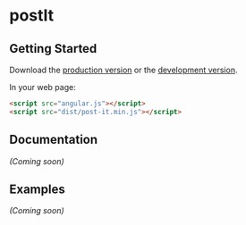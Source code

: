 # postIt



## Getting Started

Download the [production version][min] or the [development version][max].

[min]: https://raw.github.com/rogerz/jquery-post-it/master/dist/angular-post-it.min.js
[max]: https://raw.github.com/rogerz/jquery-post-it/master/dist/angular-post-it.js

In your web page:

```html
<script src="angular.js"></script>
<script src="dist/post-it.min.js"></script>
```

## Documentation
_(Coming soon)_

## Examples
_(Coming soon)_

